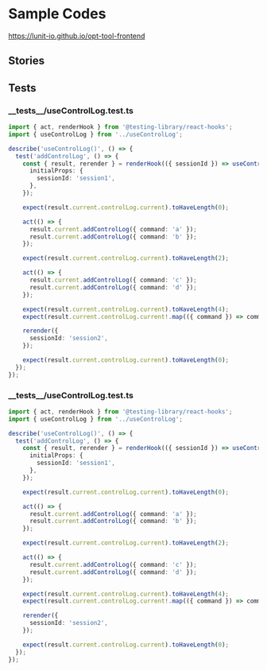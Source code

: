 # Sample Codes

<https://lunit-io.github.io/opt-tool-frontend>

## Stories

<!-- import **/*.stories.{ts,tsx} --title-tag h3 -->

<!-- importend -->

## Tests

<!-- import **/*.test.{ts,tsx} --title-tag h3 -->

### \_\_tests\_\_/useControlLog.test.ts

```ts
import { act, renderHook } from '@testing-library/react-hooks';
import { useControlLog } from '../useControlLog';

describe('useControlLog()', () => {
  test('addControlLog', () => {
    const { result, rerender } = renderHook(({ sessionId }) => useControlLog(sessionId), {
      initialProps: {
        sessionId: 'session1',
      },
    });

    expect(result.current.controlLog.current).toHaveLength(0);

    act(() => {
      result.current.addControlLog({ command: 'a' });
      result.current.addControlLog({ command: 'b' });
    });

    expect(result.current.controlLog.current).toHaveLength(2);

    act(() => {
      result.current.addControlLog({ command: 'c' });
      result.current.addControlLog({ command: 'd' });
    });

    expect(result.current.controlLog.current).toHaveLength(4);
    expect(result.current.controlLog.current!.map(({ command }) => command).join('')).toBe('abcd');

    rerender({
      sessionId: 'session2',
    });

    expect(result.current.controlLog.current).toHaveLength(0);
  });
});
```

<!-- importend -->

<!-- import __tests__/*.{ts,tsx} --title-tag h3 -->

### \_\_tests\_\_/useControlLog.test.ts

```ts
import { act, renderHook } from '@testing-library/react-hooks';
import { useControlLog } from '../useControlLog';

describe('useControlLog()', () => {
  test('addControlLog', () => {
    const { result, rerender } = renderHook(({ sessionId }) => useControlLog(sessionId), {
      initialProps: {
        sessionId: 'session1',
      },
    });

    expect(result.current.controlLog.current).toHaveLength(0);

    act(() => {
      result.current.addControlLog({ command: 'a' });
      result.current.addControlLog({ command: 'b' });
    });

    expect(result.current.controlLog.current).toHaveLength(2);

    act(() => {
      result.current.addControlLog({ command: 'c' });
      result.current.addControlLog({ command: 'd' });
    });

    expect(result.current.controlLog.current).toHaveLength(4);
    expect(result.current.controlLog.current!.map(({ command }) => command).join('')).toBe('abcd');

    rerender({
      sessionId: 'session2',
    });

    expect(result.current.controlLog.current).toHaveLength(0);
  });
});
```

<!-- importend -->
